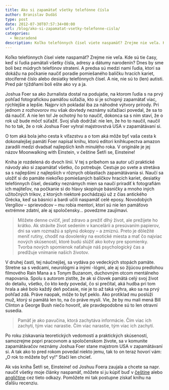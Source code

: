 ```yaml
---
title: Ako si zapamätať všetky telefónne čísla
author: Branislav Dudáš
type: post
date: 2012-07-30T07:57:34+00:00
url: /blog/ako-si-zapamatat-vsetky-telefonne-cisla/
categories:
  - Nezaradené
description: Koľko telefónnych čísel viete naspamäť? Zrejme nie veľa. Kde sú tie časy, keď si ľudia pamätali všetky čísla, adresy a dátumy narodenín? Dnes by sme boli bez múdrych telefónov stratení.
---
```

Koľko telefónnych čísel viete naspamäť? Zrejme nie veľa. Kde sú tie časy, keď si ľudia pamätali všetky čísla, adresy a dátumy narodenín? Dnes by sme boli bez múdrych telefónov stratení. A predsa sú medzi nami ľudia, ktorí sa dokážu na počkanie naučiť poradie pomiešaného balíčku hracích kariet, stociferné číslo alebo desiatky telefónnych čísel. A nie, nie sú to (len) autisti. Pred pár týždňami boli ešte ako vy a ja.

Joshua Foer sa ako žurnalista dostal na podujatie, na ktorom ľudia s na prvý pohľad fotografickou pamäťou súťažia, kto si je schopný zapamätať viac, rýchlejšie a lepšie. Najprv ich pokladal iba za náhodné výtvory prírody. Pri jednom z rozhovorov mu však dovtedy neznámy súťažiaci povedal, že sa to dá naučiť. A nie len to! Je ochotný ho to naučiť, dokonca sa s ním staví, že o rok už bude môcť súťažiť. Svoj sľub dodržal: nie len, že ho to naučil, naučil ho to tak, že o rok Joshua Foer vyhral majstrovstvá USA v zapamätávaní si.

O tom aká bola jeho cesta k víťazstvu a o tom aká môže byť vaša cesta k dokonalejšej pamäti Foer napísal knihu, ktorú editori kníhkupectva amazon zaradili medzi dvadsať najlepších kníh minulého roka. V originále je jej názov Moonwalking with Einstein, v češtine Šetři se, Einsteine!

Kniha je rozdelená do dvoch línií. V tej s príbehom sa autor učí praktické návody ako si zapamätať všetko, čo potrebuje. Cestuje po svete a stretáva sa s najlepšími z najlepších v rôznych oblastiach zapamätávania si. Naučí sa uložiť si do pamäte niekoľko pomiešaných balíčkov hracích kariet, desiatky telefónnych čísel, desiatky neznámych mien sa naučí priradiť k fotografiám ich majiteľov, na počkanie si do hlavy skopíruje básničky a mnoho iných užitočných trikov, z ktorých niektoré pochádzajú už z čias antického Grécka, keď sa básnici a bardi učili naspamäť celé eposy. Novodobých Vergíliov &#8211; sprievodcov &#8211; mu robia mentori, ktorí sú nie len pamäťovo extrémne zdatní, ale aj spoločensky… povedzme zaujímaví.

> Môžete denne cvičiť, jesť zdravo a prežiť dlhý život, ale prežijete ho krátko. Ak strávite život sedením v kancelárii a presúvaním papierov, dni sa vam rozmažú a splynú dokopy &#8211; a zmiznú. Preto je dôležité meniť rutiny, chodiť na dovolenky na exotické miesta a mať čo najviac nových skúseností, ktoré budú slúžiť ako kotvy pre spomienky. Tvorba nových spomienok naťahuje náš psychologický čas a predlžuje vnímanie našich životov.

V druhej časti, tej náučnejšej, sa vydáva po vedeckých stopách pamäte. Stretne sa s vedcami, neurológmi a inými -lógmi, ale aj so žijúcou predlohou filmového Rain Mana a s Tonym Buzanom, duchovným otcom mentálneho mapovania. Spolu s autorom zistíte, že ak si človek pamätá celý svoj život do detailu, všetko, čo kto kedy povedal, čo si prečítal, aká hudba pri tom hrala a aké bolo každý deň počasie, nie je to až taká výhra, ako sa na prvý pohľad zdá. Práve naopak, môže to byť peklo. Ako protiklad mu poslúži muž, ktorý si pamätá len to, na čo práve myslí. Vie, že by mu mali mená Bill Clinton a George Bush niečo hovoriť, ale pravdepodobne sú to len otravní susedia.

> Pamäť je ako pavučina, ktorá zachytáva informácie. Čím viac ich zachytí, tým viac narastie. Čím viac narastie, tým viac ich zachytí.

Po roku získavania teoretických vedomostí a praktických skúseností, samozrejme popri pracovnom a spoločenskom živote, sa v komunite zapamätávačov neznámy Joshua Foer stane majstrom USA v zapamätávaní si. A tak ako to pred rokom povedal niekto jemu, tak to on teraz hovorí vám: &#8222;O rok to môžete byť vy!&#8220; Stačí len chcieť.

Ak vás kniha Šetři se, Einsteine! od Joshuu Foera zaujala a chcete sa napr. naučiť všetky moje články naspamäť, môžete si ju kúpiť buď v <a title="foer cz" href="http://www.martinus.sk/?uItem=129953&z=branod" target="_blank">češtine</a> alebo <a title="foer eng" href="http://www.bookdepository.com/Moonwalking-with-Einstein-Joshua-Foer/9780143120537" target="_blank">angličtine</a> cez tieto odkazy. Pomôžete mi tak postupne získať knihu na ďalšiu recenziu.
